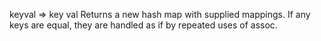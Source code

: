 keyval => key val
  Returns a new hash map with supplied mappings.  If any keys are
  equal, they are handled as if by repeated uses of assoc.